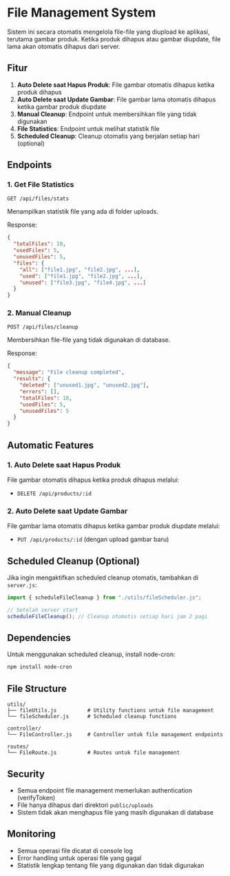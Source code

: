 # File Management System

Sistem ini secara otomatis mengelola file-file yang diupload ke aplikasi, terutama gambar produk. Ketika produk dihapus atau gambar diupdate, file lama akan otomatis dihapus dari server.

## Fitur

1. **Auto Delete saat Hapus Produk**: File gambar otomatis dihapus ketika produk dihapus
2. **Auto Delete saat Update Gambar**: File gambar lama otomatis dihapus ketika gambar produk diupdate
3. **Manual Cleanup**: Endpoint untuk membersihkan file yang tidak digunakan
4. **File Statistics**: Endpoint untuk melihat statistik file
5. **Scheduled Cleanup**: Cleanup otomatis yang berjalan setiap hari (optional)

## Endpoints

### 1. Get File Statistics

```
GET /api/files/stats
```

Menampilkan statistik file yang ada di folder uploads.

Response:

```json
{
  "totalFiles": 10,
  "usedFiles": 5,
  "unusedFiles": 5,
  "files": {
    "all": ["file1.jpg", "file2.jpg", ...],
    "used": ["file1.jpg", "file2.jpg", ...],
    "unused": ["file3.jpg", "file4.jpg", ...]
  }
}
```

### 2. Manual Cleanup

```
POST /api/files/cleanup
```

Membersihkan file-file yang tidak digunakan di database.

Response:

```json
{
  "message": "File cleanup completed",
  "results": {
    "deleted": ["unused1.jpg", "unused2.jpg"],
    "errors": [],
    "totalFiles": 10,
    "usedFiles": 5,
    "unusedFiles": 5
  }
}
```

## Automatic Features

### 1. Auto Delete saat Hapus Produk

File gambar otomatis dihapus ketika produk dihapus melalui:

- `DELETE /api/products/:id`

### 2. Auto Delete saat Update Gambar

File gambar lama otomatis dihapus ketika gambar produk diupdate melalui:

- `PUT /api/products/:id` (dengan upload gambar baru)

## Scheduled Cleanup (Optional)

Jika ingin mengaktifkan scheduled cleanup otomatis, tambahkan di `server.js`:

```javascript
import { scheduleFileCleanup } from "./utils/fileScheduler.js";

// Setelah server start
scheduleFileCleanup(); // Cleanup otomatis setiap hari jam 2 pagi
```

## Dependencies

Untuk menggunakan scheduled cleanup, install node-cron:

```bash
npm install node-cron
```

## File Structure

```
utils/
├── fileUtils.js          # Utility functions untuk file management
└── fileScheduler.js      # Scheduled cleanup functions

controller/
└── FileController.js     # Controller untuk file management endpoints

routes/
└── FileRoute.js          # Routes untuk file management
```

## Security

- Semua endpoint file management memerlukan authentication (verifyToken)
- File hanya dihapus dari direktori `public/uploads`
- Sistem tidak akan menghapus file yang masih digunakan di database

## Monitoring

- Semua operasi file dicatat di console log
- Error handling untuk operasi file yang gagal
- Statistik lengkap tentang file yang digunakan dan tidak digunakan
